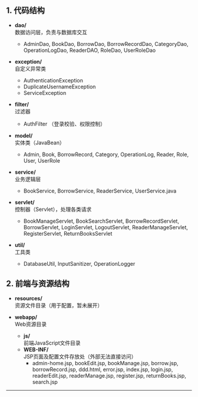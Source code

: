 ## 1. 代码结构

- **dao/**  
  数据访问层，负责与数据库交互  
  - AdminDao, BookDao, BorrowDao, BorrowRecordDao, CategoryDao, OperationLogDao, ReaderDAO, RoleDao, UserRoleDao

- **exception/**  
  自定义异常类  
  - AuthenticationException  
  - DuplicateUsernameException  
  - ServiceException

- **filter/**  
  过滤器  
  - AuthFilter （登录校验、权限控制）

- **model/**  
  实体类（JavaBean）  
  - Admin, Book, BorrowRecord, Category, OperationLog, Reader, Role, User, UserRole

- **service/**  
  业务逻辑层  
  - BookService, BorrowService, ReaderService, UserService.java

- **servlet/**  
  控制器（Servlet），处理各类请求  
  - BookManageServlet, BookSearchServlet, BorrowRecordServlet, BorrowServlet, LoginServlet, LogoutServlet, ReaderManageServlet, RegisterServlet, ReturnBooksServlet

- **util/**  
  工具类  
  - DatabaseUtil, InputSanitizer, OperationLogger

## 2. 前端与资源结构

- **resources/**  
  资源文件目录（用于配置，暂未展开）

- **webapp/**  
  Web资源目录
  - **js/**  
    前端JavaScript文件目录
  - **WEB-INF/**  
    JSP页面及配置文件存放处（外部无法直接访问）
    - admin-home.jsp, bookEdit.jsp, bookManage.jsp, borrow.jsp, borrowRecord.jsp, ddd.html, error.jsp, index.jsp, login.jsp, readerEdit.jsp, readerManage.jsp, register.jsp, returnBooks.jsp, search.jsp

---
